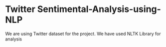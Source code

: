 # Twitter Sentimental-Analysis-using-NLP

We are using Twitter dataset for the project. 
We have used NLTK Library for analysis
